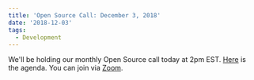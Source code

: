 ```yaml
---
title: 'Open Source Call: December 3, 2018'
date: '2018-12-03'
tags:
  - Development
---
```


We'll be holding our monthly Open Source call today at 2pm EST.
[Here](https://docs.google.com/document/d/1Ls841wwnHZWCWz-F-9XueYRVReek0Pyc-kfQsC7d_VI/edit?usp=sharing)
is the agenda. You can join via [Zoom](https://zoom.us/j/430942847).
